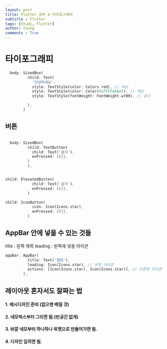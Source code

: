 ```yaml
---
layout: post
title: Flutter 공부-4 타이포그래피
subtitle : Flutter
tags: [Study, Flutter]
author: Young
comments : True
---
```

# 타이포그래피

```dart
  body: SizedBox(
          child: Text(
            '안녕하세요',
            style: TextStyle(color: Colors.red), // 색상
            style: TextStyle(color: Color(0xFFFFAAAA)), // 색상
            style: TextStyle(fontWeight: FontWeight.w700), // 굵기

          ),
        )
```


## 버튼
```dart

  body: SizedBox(
          child: TextButton(
            child: Text('글자'),
            onPressed: (){},
          )
          ),


child: ElevatedButton(
            child: Text('글자'),
            onPressed: (){},
          )

child: IconButton(
            icon: Icon(Icons.star),
            onPressed: (){},
          )

```

## AppBar 안에 넣을 수 있는 것들
title : 왼쪽 제목
leading : 왼쪽에 넣을 아이콘

```dart
appBar: AppBar(
          title: Text('앱임'),
          leading: Icon(Icons.star), // 왼쪽 아이콘
          actions: [Icon(Icons.star), Icon(Icons.star)], // 오른쪽 아이콘
        ),
```


## 레이아웃 혼자서도 잘짜는 법
#### 1. 예시디자인 준비 (없으맨 베낄 것)
#### 2. 네모박스부터 그리면 됨.(빈공간 없게)
#### 3. 바깥 네모부터 하나하나 위젯으로 만들어가면 됨.
#### 4. 디자인 입히면 됨.
